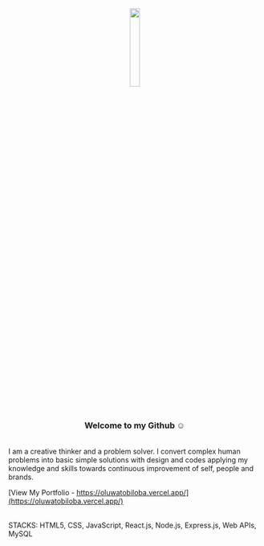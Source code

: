 <div align="center">
<img src="https://oluwatobiloba.vercel.app/static/media/toby.38ea9dc622c0f5a5ed20.png" align="center" style="width: 20%"/>
</div>  
 <br/>

### <div align="center">Welcome to my Github ☺️

<br/>
I am a creative thinker and a problem solver. I convert complex human problems into basic simple solutions with design and codes applying my knowledge and skills towards continuous improvement of self, people and brands. 
<br/>

[View My Portfolio - https://oluwatobiloba.vercel.app/](https://oluwatobiloba.vercel.app/)

<br/>
STACKS: HTML5, CSS, JavaScript, React.js, Node.js, Express.js, Web APIs, MySQL</div>
